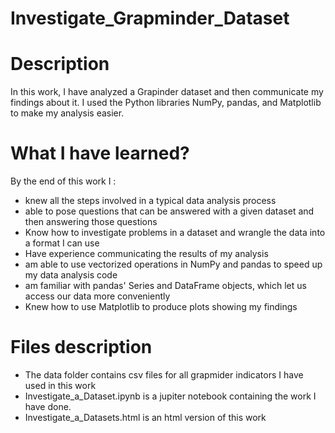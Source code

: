 # Investigate_Grapminder_Dataset


# Description

In this work, I have analyzed a Grapinder dataset and then communicate my findings about it. I used the Python libraries NumPy, pandas, and Matplotlib to make my analysis easier.


# What I have learned?

By the end of this work I :

* knew all the steps involved in a typical data analysis process
* able to pose questions that can be answered with a given dataset and then answering those questions
* Know how to investigate problems in a dataset and wrangle the data into a format I can use
* Have experience communicating the results of my analysis
* am able to use vectorized operations in NumPy and pandas to speed up my data analysis code
* am familiar with pandas' Series and DataFrame objects, which let us access our data more conveniently
* Knew how to use Matplotlib to produce plots showing my findings

# Files description


* The data folder contains csv files for all grapmider indicators I have used in this work
* Investigate_a_Dataset.ipynb is a jupiter notebook containing the work I have done. 
* Investigate_a_Datasets.html is an html version of this work
